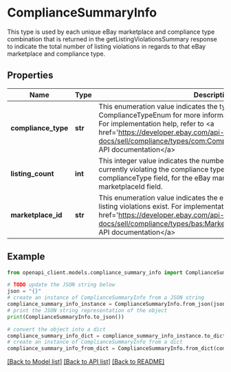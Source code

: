 # ComplianceSummaryInfo

This type is used by each unique eBay marketplace and compliance type combination that is returned in the getListingViolationsSummary response to indicate the total number of listing violations in regards to that eBay marketplace and compliance type.

## Properties

Name | Type | Description | Notes
------------ | ------------- | ------------- | -------------
**compliance_type** | **str** | This enumeration value indicates the type of compliance. See ComplianceTypeEnum for more information on each compliance type. For implementation help, refer to &lt;a href&#x3D;&#39;https://developer.ebay.com/api-docs/sell/compliance/types/com:ComplianceTypeEnum&#39;&gt;eBay API documentation&lt;/a&gt; | [optional] 
**listing_count** | **int** | This integer value indicates the number of eBay listings that are currently violating the compliance type indicated in the complianceType field, for the eBay marketplace indicated in the marketplaceId field. | [optional] 
**marketplace_id** | **str** | This enumeration value indicates the eBay marketplace where the listing violations exist. For implementation help, refer to &lt;a href&#x3D;&#39;https://developer.ebay.com/api-docs/sell/compliance/types/bas:MarketplaceIdEnum&#39;&gt;eBay API documentation&lt;/a&gt; | [optional] 

## Example

```python
from openapi_client.models.compliance_summary_info import ComplianceSummaryInfo

# TODO update the JSON string below
json = "{}"
# create an instance of ComplianceSummaryInfo from a JSON string
compliance_summary_info_instance = ComplianceSummaryInfo.from_json(json)
# print the JSON string representation of the object
print(ComplianceSummaryInfo.to_json())

# convert the object into a dict
compliance_summary_info_dict = compliance_summary_info_instance.to_dict()
# create an instance of ComplianceSummaryInfo from a dict
compliance_summary_info_from_dict = ComplianceSummaryInfo.from_dict(compliance_summary_info_dict)
```
[[Back to Model list]](../README.md#documentation-for-models) [[Back to API list]](../README.md#documentation-for-api-endpoints) [[Back to README]](../README.md)


